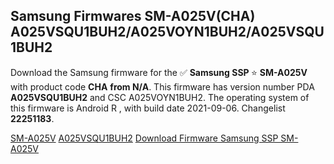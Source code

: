 <h2>Samsung Firmwares SM-A025V(CHA) A025VSQU1BUH2/A025VOYN1BUH2/A025VSQU1BUH2</h2>
Download the Samsung firmware for the ✅ <strong>Samsung SSP </strong> ⭐ <strong>SM-A025V</strong> with product code <strong>CHA</strong> <strong> from N/A</strong>. This firmware has version number PDA <strong>A025VSQU1BUH2</strong> and CSC A025VOYN1BUH2. The operating system of this firmware is Android R , with build date 2021-09-06. Changelist <strong>22251183</strong>.


[SM-A025V](https://samfirm.shop/samsung/model/SM-A025V)
[A025VSQU1BUH2](https://samfirm.shop/samsung/pda/A025VSQU1BUH2)
[Download Firmware Samsung SSP SM-A025V](https://samfirm.shop/samsung/firmware/453289)
